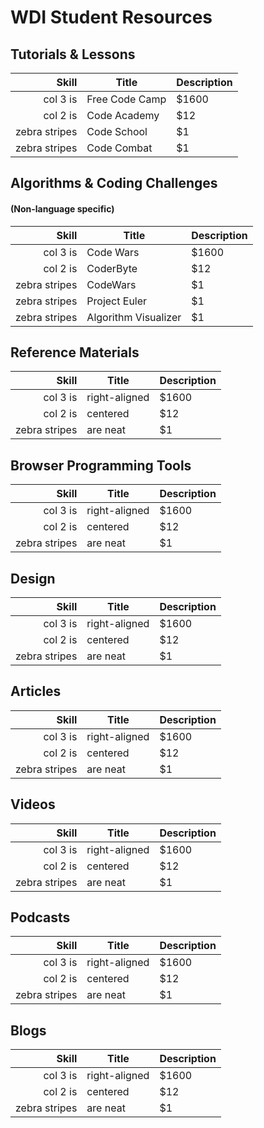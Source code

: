 WDI Student Resources
======

## Tutorials & Lessons

| Skill        | Title           | Description  |
| -----------: |-----------------| -------------|
| col 3 is     | Free Code Camp  | $1600        |
| col 2 is     | Code Academy    |   $12        |
| zebra stripes| Code School     |    $1        |
| zebra stripes| Code Combat     |    $1        |


## Algorithms & Coding Challenges
#### (Non-language specific)

| Skill        | Title                | Description  |
| -----------: |----------------------| -------------|
| col 3 is     | Code Wars            | $1600        |
| col 2 is     | CoderByte            |   $12        |
| zebra stripes| CodeWars             |    $1        |
| zebra stripes| Project Euler        |    $1        |
| zebra stripes| Algorithm Visualizer |    $1        |

## Reference Materials

| Skill        | Title           | Description  |
| -----------: |-----------------| -------------|
| col 3 is     | right-aligned   | $1600        |
| col 2 is     | centered        |   $12        |
| zebra stripes| are neat        |    $1        |

## Browser Programming Tools

| Skill        | Title           | Description  |
| -----------: |-----------------| -------------|
| col 3 is     | right-aligned   | $1600        |
| col 2 is     | centered        |   $12        |
| zebra stripes| are neat        |    $1        |


## Design

| Skill        | Title           | Description  |
| -----------: |-----------------| -------------|
| col 3 is     | right-aligned   | $1600        |
| col 2 is     | centered        |   $12        |
| zebra stripes| are neat        |    $1        |

## Articles

| Skill        | Title           | Description  |
| -----------: |-----------------| -------------|
| col 3 is     | right-aligned   | $1600        |
| col 2 is     | centered        |   $12        |
| zebra stripes| are neat        |    $1        |

## Videos

| Skill        | Title           | Description  |
| -----------: |-----------------| -------------|
| col 3 is     | right-aligned   | $1600        |
| col 2 is     | centered        |   $12        |
| zebra stripes| are neat        |    $1        |

## Podcasts

| Skill        | Title           | Description  |
| -----------: |-----------------| -------------|
| col 3 is     | right-aligned   | $1600        |
| col 2 is     | centered        |   $12        |
| zebra stripes| are neat        |    $1        |

## Blogs

| Skill        | Title           | Description  |
| -----------: |-----------------| -------------|
| col 3 is     | right-aligned   | $1600        |
| col 2 is     | centered        |   $12        |
| zebra stripes| are neat        |    $1        |
